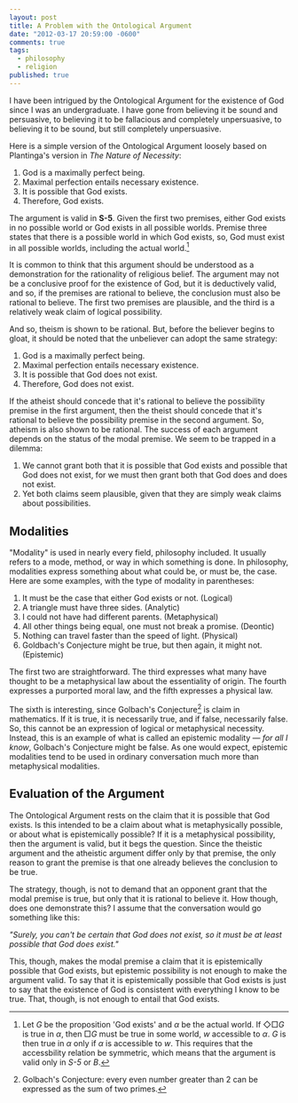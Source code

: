 ```yaml
---
layout: post
title: A Problem with the Ontological Argument
date: "2012-03-17 20:59:00 -0600"
comments: true
tags: 
  - philosophy
  - religion
published: true
---
```


I have been intrigued by the Ontological Argument for the existence of God since I was an undergraduate. I have gone from believing it be sound and persuasive, to believing it to be fallacious and completely unpersuasive, to believing it to be sound, but still completely unpersuasive.

Here is a simple version of the Ontological Argument loosely based on Plantinga's version in *The Nature of Necessity*:

1. God is a maximally perfect being.
2. Maximal perfection entails necessary existence.
3. It is possible that God exists.
4. Therefore, God exists.

The argument is valid in **S-5**. Given the first two premises, either God exists in no possible world or God exists in all possible worlds. Premise three states that there is a possible world in which God exists, so, God must exist in all possible worlds, including the actual world.[^3] 

It is common to think that this argument should be understood as a demonstration for the rationality of religious belief. The argument may not be a conclusive proof for the existence of God, but it is deductively valid, and so, if the premises are rational to believe, the conclusion must also be rational to believe. The first two premises are plausible, and the third is a relatively weak claim of logical possibility.

And so, theism is shown to be rational. But, before the believer begins to gloat, it should be noted that the unbeliever can adopt the same strategy:

1. God is a maximally perfect being.
2. Maximal perfection entails necessary existence.
3. It is possible that God does not exist.
4. Therefore, God does not exist.

If the atheist should concede that it's rational to believe the possibility premise in the first argument, then the theist should concede that it's rational to believe the possibility premise in the second argument. So, atheism is also shown to be rational. The success of each argument depends on the status of the modal premise. We seem to be trapped in a dilemma:

1. We cannot grant both that it is possible that God exists and possible that God does not exist, for we must then grant both that God does and does not exist. 
2. Yet both claims seem plausible, given that they are simply weak claims about possibilities.

## Modalities ##

"Modality" is used in nearly every field, philosophy included. It usually refers to a mode, method, or way in which something is done. In philosophy, modalities express something about what could be, or must be, the case. Here are some examples, with the type of modality in parentheses:

1. It must be the case that either God exists or not. (Logical)
2. A triangle must have three sides. (Analytic)
3. I could not have had different parents. (Metaphysical)
4. All other things being equal, one must not break a promise. (Deontic)
5. Nothing can travel faster than the speed of light. (Physical)
6. Goldbach's Conjecture might be true, but then again, it might not. (Epistemic)

The first two are straightforward. The third expresses what many have thought to be a metaphysical law about the essentiality of origin. The fourth expresses a purported moral law, and the fifth expresses a physical law.

The sixth is interesting, since Golbach's Conjecture[^2] is claim in mathematics. If it is true, it is necessarily true, and if false, necessarily false. So, this cannot be an expression of logical or metaphysical necessity. Instead, this is an example of what is called an epistemic modality — *for all I know*, Golbach's Conjecture might be false. As one would expect, epistemic modalities tend to be used in ordinary conversation much more than metaphysical modalities.

## Evaluation of the Argument ##

The Ontological Argument rests on the claim that it is possible that God exists. Is this intended to be a claim about what is metaphysically possible, or about what is epistemically possible? If it is a metaphysical possibility, then the argument is valid, but it begs the question. Since the theistic argument and the atheistic argument differ only by that premise, the only reason to grant the premise is that one already believes the conclusion to be true. 

The strategy, though, is not to demand that an opponent grant that the modal premise is true, but only that it is rational to believe it. How though, does one demonstrate this? I assume that the conversation would go something like this:

*"Surely, you can't be certain that God does not exist, so it must be at least possible that God does exist."*

This, though, makes the modal premise a claim that it is epistemically possible that God exists, but epistemic possibility is not enough to make the argument valid. To say that it is epistemically possible that God exists is just to say that the existence of God is consistent with everything I know to be true. That, though, is not enough to entail that God exists.


[^2]: Golbach's Conjecture: every even number greater than 2 can be expressed as the sum of two primes.

[^3]: Let $G$ be the proposition 'God exists' and $\alpha$ be the actual world. If $\Diamond \Box G$ is true in $\alpha$, then $\Box G$ must be true in some world, $w$ accessible to $\alpha$. $G$ is then true in $\alpha$ only if $\alpha$ is accessible to $w$. This requires that the accessbility relation be symmetric, which means that the argument is valid only in *S-5* or *B*. 
